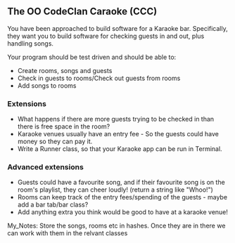 ## The OO CodeClan Caraoke (CCC)

You have been approached to build software for a Karaoke bar. Specifically, they want you to build software for checking guests in and out, plus handling songs.

Your program should be test driven and should be able to:

- Create rooms, songs and guests
- Check in guests to rooms/Check out guests from rooms
- Add songs to rooms

### Extensions

- What happens if there are more guests trying to be checked in than there is free space in the room?
- Karaoke venues usually have an entry fee - So the guests could have money so they can pay it.
- Write a Runner class, so that your Karaoke app can be run in Terminal.


### Advanced extensions

- Guests could have a favourite song, and if their favourite song is on the room's playlist, they can cheer loudly! (return a string like "Whoo!")
- Rooms can keep track of the entry fees/spending of the guests - maybe add a bar tab/bar class?
- Add anything extra you think would be good to have at a karaoke venue!




My_Notes:
Store the songs, rooms etc in hashes. Once they are in there we can work with them in the relvant classes

